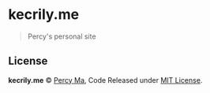 # kecrily.me

> Percy's personal site

## License

**kecrily.me** © [Percy Ma](https://github.com/kecrily), Code Released under [MIT License](LICENSE).
